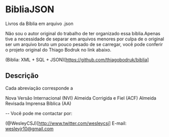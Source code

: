 # BibliaJSON
Livros da Bíblia em arquivo .json

Não sou o autor original do trabalho de ter organizado essa bíblia.Apenas tive a necessidade de separar em arquivos menores por culpa de o original ser um arquivo bruto um pouco pesado de se carregar, você pode conferir o projeto original do Thiago Bodruk no link abaixo.

(Biblia: XML + SQL + JSON)[https://github.com/thiagobodruk/biblia]

## Descrição

Cada abreviação corresponde a

Nova Versão Internacional (NVI)
Almeida Corrigida e Fiel (ACF)
Almeida Revisada Imprensa Bíblica (AA)

--
Você pode me contactar por:

(@WesleyCSJ)[http://www.twitter.com/wesleycsj]
E-mail: wesleyjr10@gmail.com
